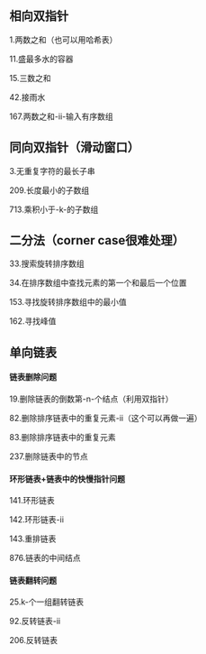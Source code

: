 ## 相向双指针
1.两数之和（也可以用哈希表）

11.盛最多水的容器

15.三数之和

42.接雨水

167.两数之和-ii-输入有序数组


## 同向双指针（滑动窗口）
3.无重复字符的最长子串

209.长度最小的子数组

713.乘积小于-k-的子数组

## 二分法（corner case很难处理）
33.搜索旋转排序数组

34.在排序数组中查找元素的第一个和最后一个位置

153.寻找旋转排序数组中的最小值

162.寻找峰值

## 单向链表

#### 链表删除问题
19.删除链表的倒数第-n-个结点（利用双指针）

82.删除排序链表中的重复元素-ii（这个可以再做一遍）

83.删除排序链表中的重复元素

237.删除链表中的节点

#### 环形链表+链表中的快慢指针问题
141.环形链表

142.环形链表-ii

143.重排链表

876.链表的中间结点

#### 链表翻转问题
25.k-个一组翻转链表

92.反转链表-ii

206.反转链表